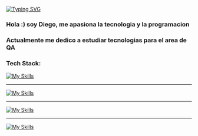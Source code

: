 [![Typing SVG](https://readme-typing-svg.herokuapp.com?font=cascadia+code&size=25&pause=1000&color=0012EE&repeat=false&width=435&lines=Diego+Vega+-+QA+Engineer+jr)](https://git.io/typing-svg)

<h3>Hola :) soy Diego, me apasiona la tecnologia y la programacion </h3> 
<h3>Actualmente me dedico a estudiar tecnologias para el area de QA</h3> 



<h3>Tech Stack: </h3>

[![My Skills](https://skillicons.dev/icons?i=python,django,postgresql,mysql)](https://skillicons.dev)

<hr>

[![My Skills](https://skillicons.dev/icons?i=java,spring)](https://skillicons.dev)

<hr>

[![My Skills](https://skillicons.dev/icons?i=html,css,js,react)](https://skillicons.dev)

<hr>

[![My Skills](https://skillicons.dev/icons?i=git,github)](https://skillicons.dev)
